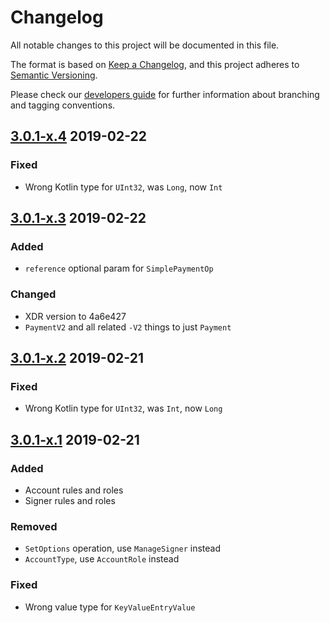 # Changelog
All notable changes to this project will be documented in this file.

The format is based on [Keep a Changelog](https://keepachangelog.com/en/1.0.0/),
and this project adheres to [Semantic Versioning](https://semver.org/spec/v2.0.0.html).

Please check our [developers guide](https://gitlab.com/tokend/developers-guide)
for further information about branching and tagging conventions.

## [3.0.1-x.4] 2019-02-22

### Fixed
- Wrong Kotlin type for `UInt32`, was `Long`, now `Int`

## [3.0.1-x.3] 2019-02-22

### Added
- `reference` optional param for `SimplePaymentOp`

### Changed
- XDR version to 4a6e427
- `PaymentV2` and all related `-V2` things to just `Payment`

## [3.0.1-x.2] 2019-02-21

### Fixed
- Wrong Kotlin type for `UInt32`, was `Int`, now `Long`

## [3.0.1-x.1] 2019-02-21

### Added
- Account rules and roles
- Signer rules and roles

### Removed
- `SetOptions` operation, use `ManageSigner` instead
- `AccountType`, use `AccountRole` instead

### Fixed
- Wrong value type for `KeyValueEntryValue`

[Unreleased]: https://github.com/tokend/kotlin-wallet/compare/1.0.13...HEAD
[3.0.1-x.1]: https://github.com/tokend/kotlin-wallet/compare/1.0.13...3.0.1-x.1
[3.0.1-x.2]: https://github.com/tokend/kotlin-wallet/compare/3.0.1-x.1...3.0.1-x.2
[3.0.1-x.3]: https://github.com/tokend/kotlin-wallet/compare/3.0.1-x.2...3.0.1-x.3
[3.0.1-x.4]: https://github.com/tokend/kotlin-wallet/compare/3.0.1-x.3...3.0.1-x.4
